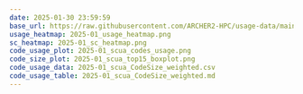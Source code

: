 ```yaml
---
date: 2025-01-30 23:59:59
base_url: https://raw.githubusercontent.com/ARCHER2-HPC/usage-data/main/allusers/2025/01
usage_heatmap: 2025-01_usage_heatmap.png
sc_heatmap: 2025-01_sc_heatmap.png
code_usage_plot: 2025-01_scua_codes_usage.png
code_size_plot: 2025-01_scua_top15_boxplot.png
code_usage_data: 2025-01_scua_CodeSize_weighted.csv
code_usage_table: 2025-01_scua_CodeSize_weighted.md
---
```

